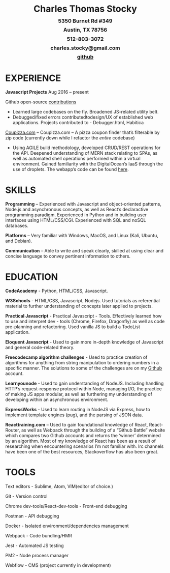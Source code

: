 <h1 style='text-align:center'>Charles Thomas Stocky</h1>
<h3 style='text-align:center; margin-top:-8px' >5350 Burnet Rd #349</h3>
<h3 style='text-align:center; margin-top:-8px'>Austin, TX 78756</h3>
<h3 style='text-align:center; margin-top:-8px'>512-803-3072</h3>
<h3 style='text-align:center; margin-top:-8px'>charles.stocky@gmail.com</h3>
<h3 style='text-align:center; margin-top:-8px;'><a href='https://github.com/CharlesStocky'>github</a></h3>

<h1>EXPERIENCE</h1>

<b>Javascript Projects</b>
Aug 2016 – present

Github open-source <a href='https://github.com/charlesstocky'>contributions</a> <br>
- Learned large codebases on the fly. Broadened JS-related utility belt.         
- Debugged/fixed errors contributedtodesign/UX of established web applications. 
Projects contributed to -  Debugger.html, Habitica

<a href='https://coupizza.com'>Coupizza.com</a> – Coupizza.com – A pizza coupon finder that’s filterable by zip code
(currently down while I refactor the *entire* codebase) 
- Using AGILE build methodology, developed CRUD/REST operations for the API. Deepened understanding of MERN stack relating to SPAs, as well as automated shell operations performed within a virtual environment. Gained familiarity with the DigitalOcean’s IaaS through the use of droplets. The webapp’s code can be found <a href='https://github.com/CharlesStocky/coupizza.git'>here</a>.

<h1>SKILLS</h1>

<b>Programming</b> – Experienced with Javascript and object-oriented patterns, Node.js and
asynchronous concepts, as well as React’s declaractive programming paradigm.
Experienced in Python and in building user interfaces using HTML/CSS/CGI.
Experienced with SQL and noSQL databases.

<b>Platforms</b> – Very familiar with Windows, MacOS, and Linux (Kali,
Ubuntu, and Debian).

<b>Communication</b> – Able to write and speak clearly, skilled at using clear and concise
language to convey pertinent information to others.

<h1>EDUCATION</h1>
<b>CodeAcademy</b> - Python, HTML/CSS, Javascript. <br/>

<b>W3Schools</b> - HTML/CSS, Javascript, Nodejs. Used tutorials as referential material to further understanding of concepts later applied to projects. 

<b>Practical Javascript</b> - Practical Javascript - Tools. Effectively learned how to use and interpret dev - tools (Chrome, Firefox, Dragonfly) as well as code pre-planning and refactoring. Used vanilla JS to build a TodoList application.  

<b>Eloquent Javascript</b> - Used to gain more in-depth knowledge of Javascript and
general code-related theory.

<b>Freecodecamp algorithm challenges</b> - Used to practice creation of algorithms for
anything from string manipulation to ordering numbers in a specific manner. 
The solutions to some of the challenges are on my <a href='https://github.com/CharlesStocky/Free-Code-Camp-algorithm-solutions'>Github</a> account.

<b>Learnyounode</b> - Used to gain understanding of NodeJS. Including handling HTTP’s request-response protocol within Node, managing I/O, the practice of making JS apps modular, as
well as furthering my understanding of developing within an asynchronous environment.

<b>ExpressWorks</b> - Used to learn routing in NodeJS via Express, how to implement template
engines (pug), and the parsing of JSON data.

<b>Reacttraining.com</b> – Used to gain foundational knowledge of React, React-Router, as
well as Webpack through the building of a “Github Battle” website which compares two
Github accounts and returns the ‘winner’ determined by an algorithm.
Most of my knowledge of React has been as a result of researching when encountering
scenarios I’m not familiar with. Irc channels have been one of the best resources,
Stackoverflow has also been great.

<h1>TOOLS</h1>
Text editors - Sublime, Atom, VIM(editor of choice.)

Git - Version control

Chrome dev-tools/React-dev-tools - Front-end debugging

Postman - API debugging

Docker - Isolated environment/dependencies management

Webpack - Code bundling/HMR  

Jest - Automated JS testing

PM2 - Node process manager

Webflow - CMS (project currently in development)

